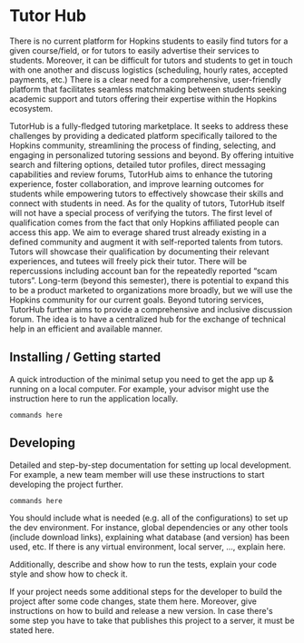 # Tutor Hub

There is no current platform for Hopkins students to easily find tutors for a given course/field, or for tutors to easily advertise their services to students. Moreover, it can be difficult for tutors and students to get in touch with one another and discuss logistics (scheduling, hourly rates, accepted payments, etc.) There is a clear need for a comprehensive, user-friendly platform that facilitates seamless matchmaking between students seeking academic support and tutors offering their expertise within the Hopkins ecosystem.

TutorHub is a fully-fledged tutoring marketplace. It seeks to address these challenges by providing a dedicated platform specifically tailored to the Hopkins community, streamlining the process of finding, selecting, and engaging in personalized tutoring sessions and beyond. By offering intuitive search and filtering options, detailed tutor profiles, direct messaging capabilities and review forums, TutorHub aims to enhance the tutoring experience, foster collaboration, and improve learning outcomes for students while empowering tutors to effectively showcase their skills and connect with students in need. As for the quality of tutors, TutorHub itself will not have a special process of verifying the tutors. The first level of qualification comes from the fact that only Hopkins affiliated people can access this app. We aim to everage shared trust already existing in a defined community and augment it with self-reported talents from tutors. Tutors will showcase their qualification by documenting their relevant experiences, and tutees will freely pick their tutor. There will be repercussions including account ban for the repeatedly reported “scam tutors”. Long-term (beyond this semester), there is potential to expand this to be a product marketed to organizations more broadly, but we will use the Hopkins community for our current goals. Beyond tutoring services, TutorHub further aims to provide a comprehensive and inclusive discussion forum. The idea is to have a centralized hub for the exchange of technical help in an efficient and available manner.

## Installing / Getting started

A quick introduction of the minimal setup you need to get the app up & running on a local computer. For example, your advisor might use the instruction here to run the application locally.

```shell
commands here
```

## Developing

Detailed and step-by-step documentation for setting up local development. For example, a new team member will use these instructions to start developing the project further. 

```shell
commands here
```

You should include what is needed (e.g. all of the configurations) to set up the dev environment. For instance, global dependencies or any other tools (include download links), explaining what database (and version) has been used, etc. If there is any virtual environment, local server, ..., explain here. 

Additionally, describe and show how to run the tests, explain your code style and show how to check it.

If your project needs some additional steps for the developer to build the project after some code changes, state them here. Moreover, give instructions on how to build and release a new version. In case there's some step you have to take that publishes this project to a server, it must be stated here. 

